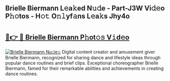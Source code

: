 ## Brielle Biermann L𝚎a𝚔ed N𝚞𝚍e - Part-J3W Vi𝚍𝚎o P𝚑𝚘tos - H𝚘𝚝 O𝚗𝚕yf𝚊ns L𝚎a𝚔s Jhy4o

# <h2><a href="http://kf860w.oniu.top/?m=Brielle+Biermann">🔗👉 🔴 Brielle Biermann P𝚑ot𝚘𝚜 V𝚒d𝚎o</a></h2>

[![Brielle Biermann Nu𝚍e𝚜](https://i.imgur.com/0qMVB7G.gif)](http://kf860w.oniu.top/?m=Brielle+Biermann)
Digital content creator and amusement giver Brielle Biermann, recognized for sharing dance and lifestyle ideas through popular dance routines and brief clips. Exceptional choreographer Brielle Biermann, famed for their remarkable abilities and achievements in creating dance routines.  

